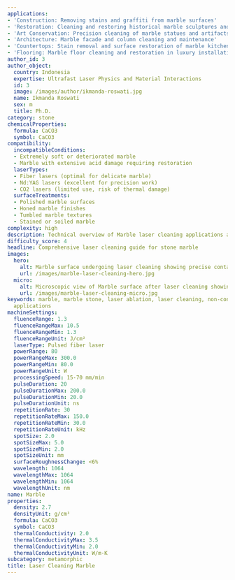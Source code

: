 ```yaml
---
applications:
- 'Construction: Removing stains and graffiti from marble surfaces'
- 'Restoration: Cleaning and restoring historical marble sculptures and buildings'
- 'Art Conservation: Precision cleaning of marble statues and artifacts'
- 'Architecture: Marble facade and column cleaning and maintenance'
- 'Countertops: Stain removal and surface restoration of marble kitchen surfaces'
- 'Flooring: Marble floor cleaning and restoration in luxury installations'
author_id: 3
author_object:
  country: Indonesia
  expertise: Ultrafast Laser Physics and Material Interactions
  id: 3
  image: /images/author/ikmanda-roswati.jpg
  name: Ikmanda Roswati
  sex: m
  title: Ph.D.
category: stone
chemicalProperties:
  formula: CaCO3
  symbol: CaCO3
compatibility:
  incompatibleConditions:
  - Extremely soft or deteriorated marble
  - Marble with extensive acid damage requiring restoration
  laserTypes:
  - Fiber lasers (optimal for delicate marble)
  - Nd:YAG lasers (excellent for precision work)
  - CO2 lasers (limited use, risk of thermal damage)
  surfaceTreatments:
  - Polished marble surfaces
  - Honed marble finishes
  - Tumbled marble textures
  - Stained or soiled marble
complexity: high
description: Technical overview of Marble laser cleaning applications and parameters
difficulty_score: 4
headline: Comprehensive laser cleaning guide for stone marble
images:
  hero:
    alt: Marble surface undergoing laser cleaning showing precise contamination removal
    url: /images/marble-laser-cleaning-hero.jpg
  micro:
    alt: Microscopic view of Marble surface after laser cleaning showing detailed surface structure
    url: /images/marble-laser-cleaning-micro.jpg
keywords: marble, marble stone, laser ablation, laser cleaning, non-contact cleaning, construction applications, restoration
  applications
machineSettings:
  fluenceRange: 1.3
  fluenceRangeMax: 10.5
  fluenceRangeMin: 1.3
  fluenceRangeUnit: J/cm²
  laserType: Pulsed fiber laser
  powerRange: 80
  powerRangeMax: 300.0
  powerRangeMin: 80.0
  powerRangeUnit: W
  processingSpeed: 15-70 mm/min
  pulseDuration: 20
  pulseDurationMax: 200.0
  pulseDurationMin: 20.0
  pulseDurationUnit: ns
  repetitionRate: 30
  repetitionRateMax: 150.0
  repetitionRateMin: 30.0
  repetitionRateUnit: kHz
  spotSize: 2.0
  spotSizeMax: 5.0
  spotSizeMin: 2.0
  spotSizeUnit: mm
  surfaceRoughnessChange: <6%
  wavelength: 1064
  wavelengthMax: 1064
  wavelengthMin: 1064
  wavelengthUnit: nm
name: Marble
properties:
  density: 2.7
  densityUnit: g/cm³
  formula: CaCO3
  symbol: CaCO3
  thermalConductivity: 2.0
  thermalConductivityMax: 3.5
  thermalConductivityMin: 2.0
  thermalConductivityUnit: W/m·K
subcategory: metamorphic
title: Laser Cleaning Marble
---
```

